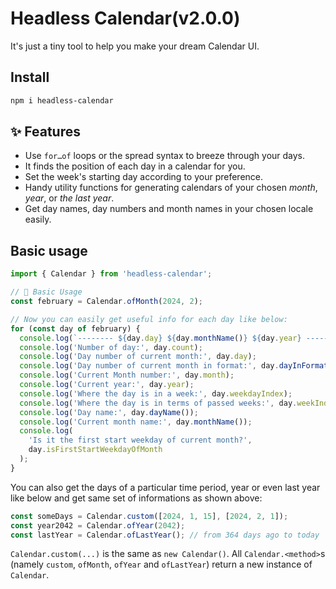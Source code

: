 # Headless Calendar(v2.0.0)

It's just a tiny tool to help you make your dream Calendar UI.

## Install

```bash
npm i headless-calendar
```

## ✨ Features

- Use `for…of` loops or the spread syntax to breeze through your days.
- It finds the position of each day in a calendar for you.
- Set the week's starting day according to your preference.
- Handy utility functions for generating calendars of your chosen _month_, _year_, or _the last year_.
- Get day names, day numbers and month names in your chosen locale easily.

## Basic usage

```js
import { Calendar } from 'headless-calendar';

// 🍁 Basic Usage
const february = Calendar.ofMonth(2024, 2);

// Now you can easily get useful info for each day like below:
for (const day of february) {
  console.log(`-------- ${day.day} ${day.monthName()} ${day.year} --------`);
  console.log('Number of day:', day.count);
  console.log('Day number of current month:', day.day);
  console.log('Day number of current month in format:', day.dayInFormat());
  console.log('Current Month number:', day.month);
  console.log('Current year:', day.year);
  console.log('Where the day is in a week:', day.weekdayIndex);
  console.log('Where the day is in terms of passed weeks:', day.weekIndex);
  console.log('Day name:', day.dayName());
  console.log('Current month name:', day.monthName());
  console.log(
    'Is it the first start weekday of current month?',
    day.isFirstStartWeekdayOfMonth
  );
}
```

You can also get the days of a particular time period, year or even
last year like below and get same set of informations as shown above:

```js
const someDays = Calendar.custom([2024, 1, 15], [2024, 2, 1]);
const year2042 = Calendar.ofYear(2042);
const lastYear = Calendar.ofLastYear(); // from 364 days ago to today
```

`Calendar.custom(...)` is the same as `new Calendar()`. All `Calendar.<method>`s (namely `custom`, `ofMonth`, `ofYear` and `ofLastYear`) return a new instance of `Calendar`.
